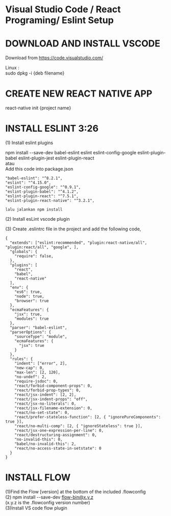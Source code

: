# Visual Studio Code / React Programing/ Eslint Setup

# DOWNLOAD AND INSTALL VSCODE 
Download from https://code.visualstudio.com/</br>

Linux :</br>
sudo dpkg -i {deb filename} </br>


# CREATE NEW REACT NATIVE APP 

react-native init {project name}</br>


# INSTALL ESLINT 3:26

(1) Install eslint plugins</br>

npm install --save-dev babel-eslint eslint eslint-config-google eslint-plugin-babel eslint-plugin-jest eslint-plugin-react</br>
atau</br>
Add this code into package.json </br>
```
"babel-eslint": "^8.2.1",
"eslint": "^4.15.0",
"eslint-config-google": "^0.9.1",
"eslint-plugin-babel": "^4.1.2",
"eslint-plugin-react": "^7.5.1",
"eslint-plugin-react-native": "^3.2.1",
```
```
lalu jalankan npm install
```

(2) Install esLint vscode plugin

(3) Create .eslintrc file in the project and add the following code,
```
{
  "extends": ["eslint:recommended", "plugin:react-native/all", "plugin:react/all", "google", ],
  "globals": {
    "require": false,
  },
  "plugins": [
    "react",
    "babel",
    "react-native"
  ],
  "env": {
    "es6": true,
    "node": true,
    "browser": true
  },
  "ecmaFeatures": {
    "jsx": true,
    "modules": true
  },
  "parser": "babel-eslint",
  "parserOptions": {
    "sourceType": "module",
    "ecmaFeatures": {
      "jsx": true
    }
  },
  "rules": {
    "indent": ["error", 2],
    "new-cap": 0,
    "max-len": [2, 120],
    "no-undef": 2,
    "require-jsdoc": 0,
    "react/forbid-component-props": 0,
    "react/forbid-prop-types": 0,
    "react/jsx-indent": [2, 2],
    "react/jsx-indent-props": "off",
    "react/jsx-no-literals": 0,
    "react/jsx-filename-extension": 0,
    "react/no-set-state": 0,
    "react/prefer-stateless-function": [2, { "ignorePureComponents": true }],
    "react/no-multi-comp": [2, { "ignoreStateless": true }],
    "react/jsx-one-expression-per-line": 0,
    "react/destructuring-assignment": 0,
    "no-invalid-this": 0,
    "babel/no-invalid-this": 2,
    "react/no-access-state-in-setstate": 0
  }
}
```

# INSTALL FLOW

(1)Find the Flow [version] at the bottom of the included .flowconfig</br>
(2) npm install --save-dev flow-bin@x.y.z </br>
(x.y.z is the .flowconfig version number)</br>
(3)Install VS code flow plugin
